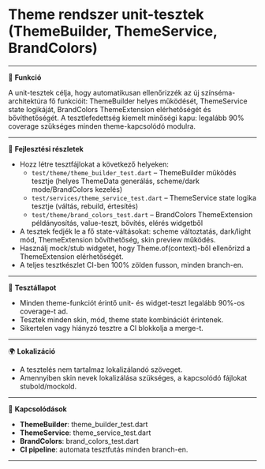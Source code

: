 # Theme rendszer unit-tesztek (ThemeBuilder, ThemeService, BrandColors)

---

🎯 **Funkció**

A unit-tesztek célja, hogy automatikusan ellenőrizzék az új színséma-architektúra fő funkcióit: ThemeBuilder helyes működését, ThemeService state logikáját, BrandColors ThemeExtension elérhetőségét és bővíthetőségét. A tesztlefedettség kiemelt minőségi kapu: legalább 90% coverage szükséges minden theme-kapcsolódó modulra.

---

🧠 **Fejlesztési részletek**

- Hozz létre tesztfájlokat a következő helyeken:
  - `test/theme/theme_builder_test.dart` – ThemeBuilder működés tesztje (helyes ThemeData generálás, scheme/dark mode/BrandColors kezelés)
  - `test/services/theme_service_test.dart` – ThemeService state logika tesztje (váltás, rebuild, értesítés)
  - `test/theme/brand_colors_test.dart` – BrandColors ThemeExtension példányosítás, value-teszt, bővítés, elérés widgetből
- A tesztek fedjék le a fő state-váltásokat: scheme változtatás, dark/light mód, ThemeExtension bővíthetőség, skin preview működés.
- Használj mock/stub widgetet, hogy Theme.of(context)-ből ellenőrizd a ThemeExtension elérhetőségét.
- A teljes tesztkészlet CI-ben 100% zölden fusson, minden branch-en.

---

🧪 **Tesztállapot**

- Minden theme-funkciót érintő unit- és widget-teszt legalább 90%-os coverage-t ad.
- Tesztek minden skin, mód, theme state kombinációt érintenek.
- Sikertelen vagy hiányzó tesztre a CI blokkolja a merge-t.

---

🌍 **Lokalizáció**

- A tesztelés nem tartalmaz lokalizálandó szöveget.
- Amennyiben skin nevek lokalizálása szükséges, a kapcsolódó fájlokat stubold/mockold.

---

📎 **Kapcsolódások**

- **ThemeBuilder**: theme_builder_test.dart
- **ThemeService**: theme_service_test.dart
- **BrandColors**: brand_colors_test.dart
- **CI pipeline**: automata tesztfutás minden branch-en.

---
